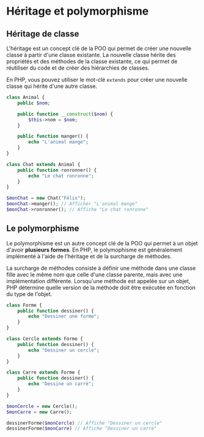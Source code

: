 # Héritage et polymorphisme

## Héritage de classe

L'héritage est un concept clé de la POO qui permet de créer une nouvelle classe à partir d'une classe existante. La nouvelle classe hérite des propriétés et des méthodes de la classe existante, ce qui permet de réutiliser du code et de créer des hiérarchies de classes.

En PHP, vous pouvez utiliser le mot-clé `extends` pour créer une nouvelle classe qui hérite d'une autre classe.

```php
class Animal {
    public $nom;

    public function __construct($nom) {
        $this->nom = $nom;
    }

    public function manger() {
        echo "L'animal mange";
    }
}

class Chat extends Animal {
    public function ronronner() {
        echo "Le chat ronronne";
    }
}

$monChat = new Chat("Félix");
$monChat->manger(); // Afficher "L'animal mange"
$monChat->ronronner(); // Affiche "Le chat ronronne"
```

## Le polymorphisme

Le polymorphisme est un autre concept clé de la POO qui permet à un objet d'avoir **plusieurs formes**.
En PHP, le polymophisme est généralement implémenté à l'aide de l'héritage et de la surcharge de méthodes.

La surcharge de méthodes consiste à définir une méthode dans une classe fille avec le même nom que celle d'une classe parente, mais avec une implémentation différente. Lorsqu'une méthode est appelée sur un objet, PHP détermine quelle version de la méthode doit être exécutée en fonction du type de l'objet.

```php
class Forme {
    public function dessiner() {
        echo "Dessiner une forme";
    }
}

class Cercle extends Forme {
    public function dessiner() {
        echo "Dessiner un cercle";
    }
}

class Carre extends Forme {
    public function dessiner() {
        echo "Dessine un carré";
    }
}

$monCercle = new Cercle();
$monCarre = new Carre();

dessinerForme($monCercle) // Affiche "Dessiner un cercle"
dessinerForme($monCarre) // Affiche "Dessiner un carré"
```
